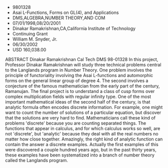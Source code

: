 
* 9801328
* Asai L-Functions, Forms on GL(4), and Applications
* DMS,ALGEBRA,NUMBER THEORY,AND COM
* 07/01/1998,08/20/2001
* Dinakar Ramakrishnan,CA,California Institute of Technology
* Continuing Grant
* William M. Snyder, Jr.
* 06/30/2002
* USD 160,038.00

ABSTRACT Dinakar Ramakrishnan Cal Tech DMS 98-01328 In this project, Professor
Dinakar Ramakrishnan will study three technical problems central to the
Langlands program in Number Theory. One problem involves the principle of
functoriality involving the Asai L-functions and automorphic forms on the
general linear group of degree 4. The second involves a conjecture of the famous
mathematician from the early part of the century, Ramanujan. The final project
is to understand a class of cusp forms over complex multiplication fields with
regular infinity type. One of the most important mathematical ideas of the
second half of the century, is that analytic formula often encodes discrete
information. For example, one might want to count the number of solutions of a
particular equation, but discover that the solutions are very hard to find.
Mathematicians call these kind of problems 'discrete' because you are counting
separated things. The functions that appear in calculus, and for which calculus
works so well, are not 'discrete', but 'analytic' because they deal with all the
real numbers no matter how close together. Amazingly, the right kind of analytic
function can contain the answer a discrete examples. Actually the first examples
of this were discovered a couple hundred years ago, but in the past thirty
years, these examples have been systematized into a branch of number theory
called the Langlands program.
